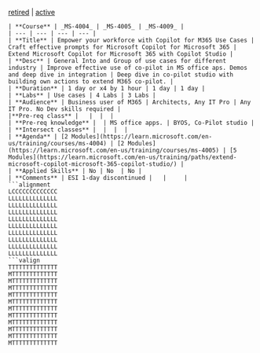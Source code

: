 [retired](../docs/copilot-table-r.md) | [active](../docs/copilot-table.md)

```table
| **Course** | _MS-4004_ | _MS-4005_ | _MS-4009_ | 
| --- | --- | --- | --- | 
| **Title** | Empower your workforce with Copilot for M365 Use Cases | Craft effective prompts for Microsoft Copilot for Microsoft 365 | Extend Microsoft Copilot for Microsoft 365 with Copilot Studio |
| **Desc** | General Into and Group of use cases for different industry | Improve effective use of co-pilot in MS office aps. Demos and deep dive in integration | Deep dive in co-pilot studio with building own actions to extend M365 co-pilot. |
| **Duration** | 1 day or x4 by 1 hour | 1 day | 1 day | 
| **Labs** | Use cases | 4 Labs | 3 Labs |
| **Audience** | Business user of M365 | Architects, Any IT Pro | Any IT Pro. No Dev skills required | 
|**Pre-req class** |   |  |  |
| **Pre-req knowledge** |  | MS office apps. | BYOS, Co-Pilot studio |
| **Intersect classes** |  |  |  |
| **Agenda** | [2 Modules](https://learn.microsoft.com/en-us/training/courses/ms-4004) | [2 Modules](https://learn.microsoft.com/en-us/training/courses/ms-4005) | [5 Modules](https://learn.microsoft.com/en-us/training/paths/extend-microsoft-copilot-microsoft-365-copilot-studio/) |
| **Applied Skills** | No | No  | No | 
| **Comments** | ESI 1-day discontinued |   |     |    
```alignment
LCCCCCCCCCCCCC
LLLLLLLLLLLLLL
LLLLLLLLLLLLLL
LLLLLLLLLLLLLL
LLLLLLLLLLLLLL
LLLLLLLLLLLLLL
LLLLLLLLLLLLLL
LLLLLLLLLLLLLL
LLLLLLLLLLLLLL
LLLLLLLLLLLLLL
```valign
TTTTTTTTTTTTTT
MTTTTTTTTTTTTT
MTTTTTTTTTTTTT
MTTTTTTTTTTTTT
MTTTTTTTTTTTTT
MTTTTTTTTTTTTT
MTTTTTTTTTTTTT
MTTTTTTTTTTTTT
MTTTTTTTTTTTTT
MTTTTTTTTTTTTT
MTTTTTTTTTTTTT
MTTTTTTTTTTTTT
```